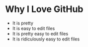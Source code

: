# Why I Love GitHub

* It is pretty
* It is easy to edit files
* It is pretty easy to edit files
* It is ridiculously easy to edit files
